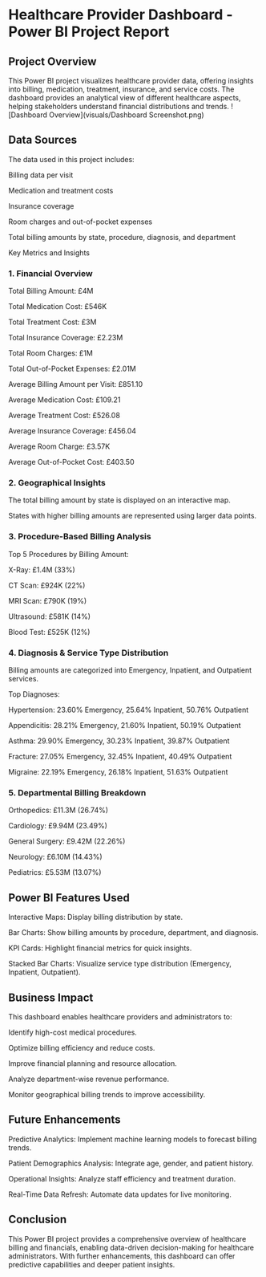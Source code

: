 # Healthcare Provider Dashboard - Power BI Project Report

## Project Overview

This Power BI project visualizes healthcare provider data, offering insights into billing, medication, treatment, insurance, and service costs. The dashboard provides an analytical view of different healthcare aspects, helping stakeholders understand financial distributions and trends.
![Dashboard Overview](visuals/Dashboard Screenshot.png)
## Data Sources

The data used in this project includes:

Billing data per visit

Medication and treatment costs

Insurance coverage

Room charges and out-of-pocket expenses

Total billing amounts by state, procedure, diagnosis, and department

Key Metrics and Insights

### 1. Financial Overview

Total Billing Amount: £4M

Total Medication Cost: £546K

Total Treatment Cost: £3M

Total Insurance Coverage: £2.23M

Total Room Charges: £1M

Total Out-of-Pocket Expenses: £2.01M

Average Billing Amount per Visit: £851.10

Average Medication Cost: £109.21

Average Treatment Cost: £526.08

Average Insurance Coverage: £456.04

Average Room Charge: £3.57K

Average Out-of-Pocket Cost: £403.50

### 2. Geographical Insights

The total billing amount by state is displayed on an interactive map.

States with higher billing amounts are represented using larger data points.

### 3. Procedure-Based Billing Analysis

Top 5 Procedures by Billing Amount:

X-Ray: £1.4M (33%)

CT Scan: £924K (22%)

MRI Scan: £790K (19%)

Ultrasound: £581K (14%)

Blood Test: £525K (12%)

### 4. Diagnosis & Service Type Distribution

Billing amounts are categorized into Emergency, Inpatient, and Outpatient services.

Top Diagnoses:

Hypertension: 23.60% Emergency, 25.64% Inpatient, 50.76% Outpatient

Appendicitis: 28.21% Emergency, 21.60% Inpatient, 50.19% Outpatient

Asthma: 29.90% Emergency, 30.23% Inpatient, 39.87% Outpatient

Fracture: 27.05% Emergency, 32.45% Inpatient, 40.49% Outpatient

Migraine: 22.19% Emergency, 26.18% Inpatient, 51.63% Outpatient

### 5. Departmental Billing Breakdown

Orthopedics: £11.3M (26.74%)

Cardiology: £9.94M (23.49%)

General Surgery: £9.42M (22.26%)

Neurology: £6.10M (14.43%)

Pediatrics: £5.53M (13.07%)

## Power BI Features Used

Interactive Maps: Display billing distribution by state.

Bar Charts: Show billing amounts by procedure, department, and diagnosis.

KPI Cards: Highlight financial metrics for quick insights.

Stacked Bar Charts: Visualize service type distribution (Emergency, Inpatient, Outpatient).

## Business Impact

This dashboard enables healthcare providers and administrators to:

Identify high-cost medical procedures.

Optimize billing efficiency and reduce costs.

Improve financial planning and resource allocation.

Analyze department-wise revenue performance.

Monitor geographical billing trends to improve accessibility.

## Future Enhancements

Predictive Analytics: Implement machine learning models to forecast billing trends.

Patient Demographics Analysis: Integrate age, gender, and patient history.

Operational Insights: Analyze staff efficiency and treatment duration.

Real-Time Data Refresh: Automate data updates for live monitoring.

## Conclusion

This Power BI project provides a comprehensive overview of healthcare billing and financials, enabling data-driven decision-making for healthcare administrators. With further enhancements, this dashboard can offer predictive capabilities and deeper patient insights.

